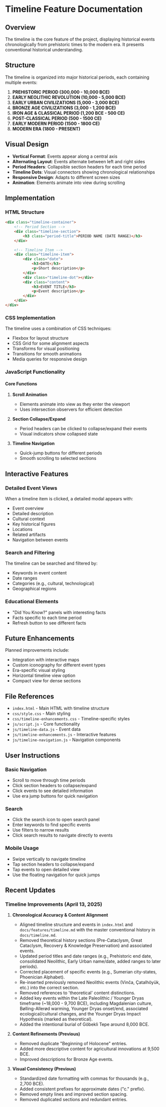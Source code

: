 # Timeline Feature Documentation

## Overview

The timeline is the core feature of the project, displaying historical events chronologically from prehistoric times to the modern era. It presents conventional historical understanding.

## Structure

The timeline is organized into major historical periods, each containing multiple events:

1. **PREHISTORIC PERIOD (300,000 - 10,000 BCE)**
2. **EARLY NEOLITHIC REVOLUTION (10,000 - 5,000 BCE)**
3. **EARLY URBAN CIVILIZATIONS (5,000 - 3,000 BCE)**
4. **BRONZE AGE CIVILIZATIONS (3,000 - 1,200 BCE)**
5. **IRON AGE & CLASSICAL PERIOD (1,200 BCE - 500 CE)**
6. **POST-CLASSICAL PERIOD (500 - 1500 CE)**
7. **EARLY MODERN PERIOD (1500 - 1800 CE)**
8. **MODERN ERA (1800 - PRESENT)**

## Visual Design

- **Vertical Format**: Events appear along a central axis
- **Alternating Layout**: Events alternate between left and right sides
- **Period Headers**: Collapsible section headers for each time period
- **Timeline Dots**: Visual connectors showing chronological relationships
- **Responsive Design**: Adapts to different screen sizes
- **Animation**: Elements animate into view during scrolling

## Implementation

### HTML Structure

```html
<div class="timeline-container">
    <!-- Period Section -->
    <div class="timeline-section">
        <h3 class="period-title">PERIOD NAME (DATE RANGE)</h3>
    </div>
    
    <!-- Timeline Item -->
    <div class="timeline-item">
        <div class="date">
            <h3>DATE</h3>
            <p>Short description</p>
        </div>
        <div class="timeline-dot"></div>
        <div class="content">
            <h3>EVENT TITLE</h3>
            <p>Event description</p>
        </div>
    </div>
</div>
```

### CSS Implementation

The timeline uses a combination of CSS techniques:

- Flexbox for layout structure
- CSS Grid for some alignment aspects
- Transforms for visual positioning
- Transitions for smooth animations
- Media queries for responsive design

### JavaScript Functionality

#### Core Functions

1. **Scroll Animation**
   - Elements animate into view as they enter the viewport
   - Uses intersection observers for efficient detection

2. **Section Collapse/Expand**
   - Period headers can be clicked to collapse/expand their events
   - Visual indicators show collapsed state

3. **Timeline Navigation**
   - Quick-jump buttons for different periods
   - Smooth scrolling to selected sections

## Interactive Features

### Detailed Event Views

When a timeline item is clicked, a detailed modal appears with:

- Event overview
- Detailed description
- Cultural context
- Key historical figures
- Locations
- Related artifacts
- Navigation between events

### Search and Filtering

The timeline can be searched and filtered by:

- Keywords in event content
- Date ranges
- Categories (e.g., cultural, technological)
- Geographical regions

### Educational Elements

- "Did You Know?" panels with interesting facts
- Facts specific to each time period
- Refresh button to see different facts

## Future Enhancements

Planned improvements include:

- Integration with interactive maps
- Custom iconography for different event types
- Era-specific visual styling
- Horizontal timeline view option
- Compact view for dense sections

## File References

- `index.html` - Main HTML with timeline structure
- `css/style.css` - Main styling
- `css/timeline-enhancements.css` - Timeline-specific styles
- `js/script.js` - Core functionality
- `js/timeline-data.js` - Event data
- `js/timeline-enhancements.js` - Interactive features
- `js/timeline-navigation.js` - Navigation components

## User Instructions

### Basic Navigation

- Scroll to move through time periods
- Click section headers to collapse/expand
- Click events to see detailed information
- Use era jump buttons for quick navigation

### Search

- Click the search icon to open search panel
- Enter keywords to find specific events
- Use filters to narrow results
- Click search results to navigate directly to events

### Mobile Usage

- Swipe vertically to navigate timeline
- Tap section headers to collapse/expand
- Tap events to open detailed view
- Use the floating navigation for quick jumps

## Recent Updates

### Timeline Improvements (April 13, 2025)

1. **Chronological Accuracy & Content Alignment**
   - Aligned timeline structure and events in `index.html` and `docs/features/timeline.md` with the master conventional history in `docs/timeline.md`.
   - Removed theoretical history sections (Pre-Cataclysm, Great Cataclysm, Recovery & Knowledge Preservation) and associated events.
   - Updated period titles and date ranges (e.g., Prehistoric end date, consolidated Neolithic, Early Urban name/date, added ranges to later periods).
   - Corrected placement of specific events (e.g., Sumerian city-states, Phoenician Alphabet).
   - Re-inserted previously removed Neolithic events (Vinča, Çatalhöyük, etc.) into the correct section.
   - Removed references to 'theoretical' content distinctions.
   - Added key events within the Late Paleolithic / Younger Dryas timeframe (~18,000 - 9,700 BCE), including Magdalenian culture, Bølling-Allerød warming, Younger Dryas onset/end, associated ecological/cultural changes, and the Younger Dryas Impact Hypothesis (marked as theoretical).
   - Added the intentional burial of Göbekli Tepe around 8,000 BCE.

2. **Content Refinements (Previous)**
   - Removed duplicate "Beginning of Holocene" entries.
   - Added more descriptive content for agricultural innovations at 9,500 BCE.
   - Improved descriptions for Bronze Age events.

3. **Visual Consistency (Previous)**
   - Standardized date formatting with commas for thousands (e.g., 2,700 BCE).
   - Added consistent prefixes for approximate dates ("c." prefix).
   - Removed empty lines and improved section spacing.
   - Removed duplicated sections and redundant entries.